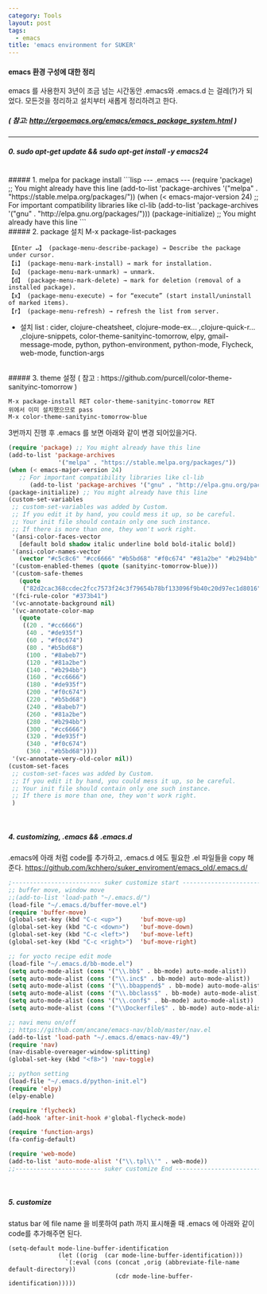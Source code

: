 ```yaml
---
category: Tools
layout: post
tags:
  - emacs
title: 'emacs environment for SUKER'
---
```

#### emacs 환경 구성에 대한 정리

emacs 를 사용한지 3년이 조금 넘는 시간동안 .emacs와 .emacs.d 는 걸레(?)가 되었다.
모든것을 정리하고 설치부터 새롭게 정리하려고 한다.
<br>
##### ( 참고: http://ergoemacs.org/emacs/emacs_package_system.html )

---

##### 0. sudo apt-get update && sudo apt-get install -y emacs24
<br>
##### 1. melpa for package install
```lisp
--- .emacs ---
(require 'package) ;; You might already have this line
(add-to-list 'package-archives
        '("melpa" . "https://stable.melpa.org/packages/"))
(when (< emacs-major-version 24)  ;; For important compatibility libraries like cl-lib
        (add-to-list 'package-archives '("gnu" . "http://elpa.gnu.org/packages/")))
(package-initialize) ;; You might already have this line
```
<br>
##### 2. package 설치
	M-x package-list-packages
	
	【Enter ↵】 (package-menu-describe-package) → Describe the package under cursor.
	【i】 (package-menu-mark-install) → mark for installation.
	【u】 (package-menu-mark-unmark) → unmark.
	【d】 (package-menu-mark-delete) → mark for deletion (removal of a installed package).
	【x】 (package-menu-execute) → for “execute” (start install/uninstall of marked items).
	【r】 (package-menu-refresh) → refresh the list from server.

* 설치 list : cider, clojure-cheatsheet, clojure-mode-ex... ,clojure-quick-r... ,clojure-snippets, color-theme-sanityinc-tomorrow, elpy, gmail-message-mode, python, python-environment, python-mode, Flycheck, web-mode, function-args

<br>
##### 3. theme 설정
( 참고 : https://github.com/purcell/color-theme-sanityinc-tomorrow )

	M-x package-install RET color-theme-sanityinc-tomorrow RET
	위에서 이미 설치했으므로 pass 
	M-x color-theme-sanityinc-tomorrow-blue

3번까지 진행 후 .emacs 를 보면 아래와 같이 변경 되어있을거다.
```lisp
(require 'package) ;; You might already have this line
(add-to-list 'package-archives
              '("melpa" . "https://stable.melpa.org/packages/"))
(when (< emacs-major-version 24)
   ;; For important compatibility libraries like cl-lib
      (add-to-list 'package-archives '("gnu" . "http://elpa.gnu.org/packages/")))
(package-initialize) ;; You might already have this line
(custom-set-variables
 ;; custom-set-variables was added by Custom.
 ;; If you edit it by hand, you could mess it up, so be careful.
 ;; Your init file should contain only one such instance.
 ;; If there is more than one, they won't work right.
 '(ansi-color-faces-vector
   [default bold shadow italic underline bold bold-italic bold])
 '(ansi-color-names-vector
   (vector "#c5c8c6" "#cc6666" "#b5bd68" "#f0c674" "#81a2be" "#b294bb" "#8abeb7" "#373b41"))
 '(custom-enabled-themes (quote (sanityinc-tomorrow-blue)))
 '(custom-safe-themes
   (quote
    ("82d2cac368ccdec2fcc7573f24c3f79654b78bf133096f9b40c20d97ec1d8016" "06f0b439b62164c6f8f84fdda32b62fb50b6d00e8b01c2208e55543a6337433a" default)))
 '(fci-rule-color "#373b41")
 '(vc-annotate-background nil)
 '(vc-annotate-color-map
   (quote
    ((20 . "#cc6666")
     (40 . "#de935f")
     (60 . "#f0c674")
     (80 . "#b5bd68")
     (100 . "#8abeb7")
     (120 . "#81a2be")
     (140 . "#b294bb")
     (160 . "#cc6666")
     (180 . "#de935f")
     (200 . "#f0c674")
     (220 . "#b5bd68")
     (240 . "#8abeb7")
     (260 . "#81a2be")
     (280 . "#b294bb")
     (300 . "#cc6666")
     (320 . "#de935f")
     (340 . "#f0c674")
     (360 . "#b5bd68"))))
 '(vc-annotate-very-old-color nil))
(custom-set-faces
 ;; custom-set-faces was added by Custom.
 ;; If you edit it by hand, you could mess it up, so be careful.
 ;; Your init file should contain only one such instance.
 ;; If there is more than one, they won't work right.
 )
```

<br>

##### 4. customizing, .emacs &&  .emacs.d
.emacs에 아래 처럼 code를 추가하고, .emacs.d 에도 필요한 .el 파일들을 copy 해준다.
 https://github.com/kchhero/suker_enviroment/emacs_old/.emacs.d/
```lisp
;------------------------- suker customize start ---------------------------
;; buffer move, window move
;;(add-to-list 'load-path "~/.emacs.d/")
(load-file "~/.emacs.d/buffer-move.el")
(require 'buffer-move)
(global-set-key (kbd "C-c <up>")     'buf-move-up)
(global-set-key (kbd "C-c <down>")   'buf-move-down)
(global-set-key (kbd "C-c <left>")   'buf-move-left)
(global-set-key (kbd "C-c <right>")  'buf-move-right)

;; for yocto recipe edit mode 
(load-file "~/.emacs.d/bb-mode.el")
(setq auto-mode-alist (cons '("\\.bb$" . bb-mode) auto-mode-alist))
(setq auto-mode-alist (cons '("\\.inc$" . bb-mode) auto-mode-alist))
(setq auto-mode-alist (cons '("\\.bbappend$" . bb-mode) auto-mode-alist))
(setq auto-mode-alist (cons '("\\.bbclass$" . bb-mode) auto-mode-alist))
(setq auto-mode-alist (cons '("\\.conf$" . bb-mode) auto-mode-alist))
(setq auto-mode-alist (cons '("\\Dockerfile$" . bb-mode) auto-mode-alist))

;; navi menu on/off
;; https://github.com/ancane/emacs-nav/blob/master/nav.el
(add-to-list 'load-path "~/.emacs.d/emacs-nav-49/")
(require 'nav)
(nav-disable-overeager-window-splitting)
(global-set-key (kbd "<f8>") 'nav-toggle)

;; python setting
(load-file "~/.emacs.d/python-init.el")
(require 'elpy)
(elpy-enable)

(require 'flycheck)
(add-hook 'after-init-hook #'global-flycheck-mode)

(require 'function-args)
(fa-config-default)

(require 'web-mode)
(add-to-list 'auto-mode-alist '("\\.tpl\\'" . web-mode))
;;------------------------ suker customize End ---------------------------
```

<br>

##### 5. customize 
status bar 에 file name 을 비롯하여 path 까지 표시해줄 때 .emacs 에 아래와 같이 code를 추가해주면 된다.
```
(setq-default mode-line-buffer-identification
              (let ((orig  (car mode-line-buffer-identification)))
                `(:eval (cons (concat ,orig (abbreviate-file-name default-directory))
                              (cdr mode-line-buffer-identification)))))
```